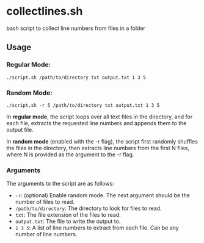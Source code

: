 # collectlines.sh
bash script to collect line numbers from files in a folder

## Usage

### Regular Mode: 
`./script.sh /path/to/directory txt output.txt 1 3 5`

### Random Mode:  
`./script.sh -r 5 /path/to/directory txt output.txt 1 3 5`

In **regular mode**, the script loops over all text files in the directory, and for each file, extracts the requested line numbers and appends them to the output file.

In **random mode** (enabled with the -r flag), the script first randomly shuffles  the files in the directory, then extracts line numbers from the first N files, where N is provided as the argument to the -r flag.

### Arguments 
The arguments to the script are as follows:

* `-r`: (optional) Enable random mode. The next argument should be the number of files to read.
* `/path/to/directory`: The directory to look for files to read.
* `txt`: The file extension of the files to read.
* `output.txt`: The file to write the output to.
* `1 3 5`: A list of line numbers to extract from each file. Can be any number of line numbers.
